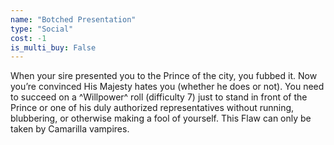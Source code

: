 ```yaml
---
name: "Botched Presentation"
type: "Social"
cost: -1
is_multi_buy: False
---
```


When your sire presented you to the Prince of the city, you fubbed it. Now you’re convinced His Majesty hates you (whether he does or not). You need to succeed on a ^Willpower^ roll (difficulty 7) just to stand in front of the Prince or one of his duly authorized representatives without running, blubbering, or otherwise making a fool of yourself. This Flaw can only be taken by Camarilla vampires.